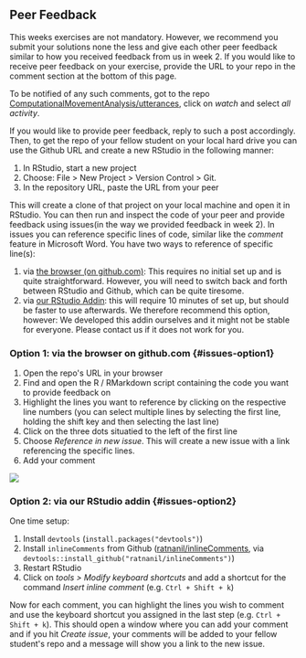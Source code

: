## Peer Feedback



This weeks exercises are not mandatory. However, we recommend you submit your solutions none the less and give each other peer feedback similar to how you received feedback from us in week 2. If you would like to receive peer feedback on your exercise, provide the URL to your repo in the comment section at the bottom of this page. 

To be notified of any such comments, got to the repo [ComputationalMovementAnalysis/utterances](https://github.com/ComputationalMovementAnalysis/utterances), click on *watch* and select *all activity*.

If you would like to provide peer feedback, reply to such a post accordingly. Then, to get the repo of your fellow student on your local hard drive you can use the Github URL and create a new RStudio in the following manner:

1. In RStudio, start a new project
2. Choose: File > New Project > Version Control > Git.
3. In the repository URL, paste the URL from your peer

This will create a clone of that project on your local machine and open it in RStudio. You can then run and inspect the code of your peer and provide feedback using issues(in the way we provided feedback in week 2). In issues you can reference specific lines of code, similar like the *comment* feature in Microsoft Word. You have two ways to reference of specific line(s):

1. via [the browser (on github.com)](#issues-option1): This requires no initial set up and is quite straightforward. However, you will need to switch back and forth between RStudio and Github, which can be quite tiresome. 
2. via [our RStudio Addin](#issues-option2): this will require 10 minutes of set up, but should be faster to use afterwards. We therefore recommend this option, however: We developed this addin ourselves and it might not be stable for everyone. Please contact us if it does not work for you.

### Option 1: via the browser on github.com {#issues-option1}

1. Open the repo's URL in your browser
2. Find and open the R / RMarkdown script containing the code you want to provide feedback on
3. Highlight the lines you want to reference by clicking on the respective line numbers (you can select multiple lines by selecting the first line, holding the shift key and then selecting the last line)
4. Click on the three dots situatied to the left of the first line
5. Choose *Reference in new issue*. This will create a new issue with a link referencing the specific lines.
6. Add your comment
  
![](https://github.blog/wp-content/uploads/2017/08/29093044-6477ba12-7c56-11e7-9bd2-e6db926d70be.gif?resize=1360%2C600)


### Option 2: via our RStudio addin {#issues-option2}

One time setup:

1. Install `devtools` (`install.packages("devtools")`)
2. Install `inlineComments` from Github ([ratnanil/inlineComments](https://github.com/ratnanil/inlineComments), via `devtools::install_github("ratnanil/inlineComments")`)
4. Restart RStudio
5. Click on *tools > Modify keyboard shortcuts* and add a shortcut for the command *Insert inline comment* (e.g. `Ctrl + Shift + k`) 

Now for each comment, you can highlight the lines you wish to comment and use the keyboard shortcut you assigned in the last step (e.g. `Ctrl + Shift + k`). This should open a window where you can add your comment and if you hit *Create issue*, your comments will be added to your fellow student's repo and a message will show you a link to the new issue.

